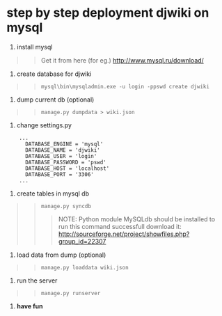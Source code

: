 # step by step deployment djwiki on mysql #

  1. install mysql
> > Get it from here (for eg.) http://www.mysql.ru/download/
  1. create database for djwiki
> > `mysql\bin\mysqladmin.exe -u login -ppswd create djwiki`
  1. dump current db  (optional)
> > `manage.py dumpdata > wiki.json`
  1. change settings.py
```
    ...
      DATABASE_ENGINE = 'mysql' 
      DATABASE_NAME = 'djwiki'
      DATABASE_USER = 'login'             
      DATABASE_PASSWORD = 'pswd'       
      DATABASE_HOST = 'localhost'     
      DATABASE_PORT = '3306'  
    ...
```
  1. create tables in mysql db
> > `manage.py syncdb`
> > > NOTE: Python module MySQLdb should be installed to run this command successfull
> > > download it: http://sourceforge.net/project/showfiles.php?group_id=22307
  1. load data from dump (optional)

> > `manage.py loaddata wiki.json`
  1. run the server
> > `manage.py runserver`
  1. **have fun**